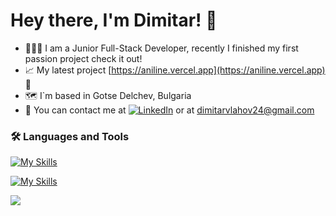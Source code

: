 # Hey there, I'm Dimitar! 👋

- 👨🏻‍💻 I am a Junior Full-Stack Developer, recently I finished my first passion project check it out!
- 📈 My latest project [https://aniline.vercel.app](https://aniline.vercel.app) 👀
- 🗺️ I`m based in Gotse Delchev, Bulgaria
- 📧 You can contact me at [![LinkedIn](https://img.shields.io/badge/LinkedIn-%230077B5.svg?logo=linkedin&logoColor=white)](https://www.linkedin.com/in/dimitar-vlahov-04b829227/) or at dimitarvlahov24@gmail.com

### :hammer_and_wrench: Languages and Tools

[![My Skills](https://skillicons.dev/icons?i=js,typescript,html,css,angular,react)](https://skillicons.dev)

[![My Skills](https://skillicons.dev/icons?i=nodejs,express,mongodb,git)](https://skillicons.dev)

![](https://github-readme-streak-stats.herokuapp.com/?user=vlahoff&theme=synthwave&hide_border=true)<br/>
